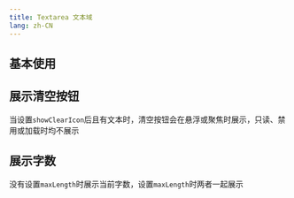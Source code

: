 ```yaml
---
title: Textarea 文本域
lang: zh-CN
---
```


## 基本使用

<!-- @Code:basicUsage -->

## 展示清空按钮

当设置`showClearIcon`后且有文本时，清空按钮会在悬浮或聚焦时展示，只读、禁用或加载时均不展示

<!-- @Code:showClearIcon -->

## 展示字数

没有设置`maxLength`时展示当前字数，设置`maxLength`时两者一起展示

<!-- @Code:showLengthInfo -->
